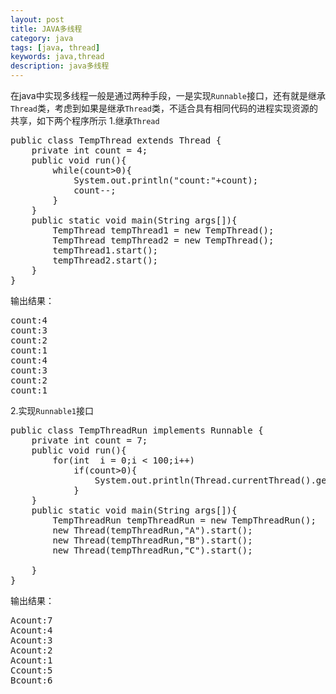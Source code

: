 ```yaml
---
layout: post
title: JAVA多线程
category: java
tags: [java, thread]
keywords: java,thread
description: java多线程
---
```


在java中实现多线程一般是通过两种手段，一是实现`Runnable`接口，还有就是继承`Thread`类，考虑到如果是继承`Thread`类，不适合具有相同代码的进程实现资源的共享，如下两个程序所示
1.继承`Thread`

<pre class="prettyprint linenums">
public class TempThread extends Thread {
    private int count = 4;
    public void run(){
        while(count>0){
            System.out.println("count:"+count);
            count--;
        }
    }
    public static void main(String args[]){
        TempThread tempThread1 = new TempThread();
        TempThread tempThread2 = new TempThread();
        tempThread1.start();
        tempThread2.start();
    }
}
</pre>

输出结果：
<pre class="prettyprint linenums">
count:4
count:3
count:2
count:1
count:4
count:3
count:2
count:1
</pre>

2.实现`Runnable1`接口
<pre class="prettyprint linenums">
public class TempThreadRun implements Runnable {
    private int count = 7;
    public void run(){
        for(int  i = 0;i < 100;i++)
            if(count>0){
                System.out.println(Thread.currentThread().getName()+"count:"+count--);
            }
    }
    public static void main(String args[]){
        TempThreadRun tempThreadRun = new TempThreadRun();
        new Thread(tempThreadRun,"A").start();
        new Thread(tempThreadRun,"B").start();
        new Thread(tempThreadRun,"C").start();

    }
}
</pre>

输出结果：

<pre class="prettyprint linenums">
Acount:7
Acount:4
Acount:3
Acount:2
Acount:1
Ccount:5
Bcount:6
</pre>
